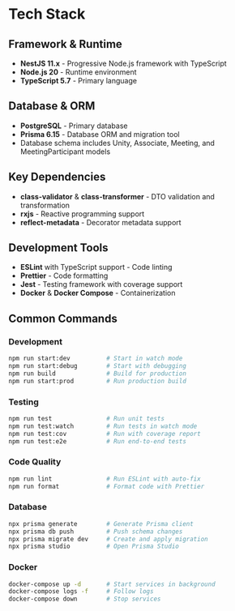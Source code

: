 # Tech Stack

## Framework & Runtime
- **NestJS 11.x** - Progressive Node.js framework with TypeScript
- **Node.js 20** - Runtime environment
- **TypeScript 5.7** - Primary language

## Database & ORM
- **PostgreSQL** - Primary database
- **Prisma 6.15** - Database ORM and migration tool
- Database schema includes Unity, Associate, Meeting, and MeetingParticipant models

## Key Dependencies
- **class-validator** & **class-transformer** - DTO validation and transformation
- **rxjs** - Reactive programming support
- **reflect-metadata** - Decorator metadata support

## Development Tools
- **ESLint** with TypeScript support - Code linting
- **Prettier** - Code formatting
- **Jest** - Testing framework with coverage support
- **Docker** & **Docker Compose** - Containerization

## Common Commands

### Development
```bash
npm run start:dev          # Start in watch mode
npm run start:debug        # Start with debugging
npm run build              # Build for production
npm run start:prod         # Run production build
```

### Testing
```bash
npm run test               # Run unit tests
npm run test:watch         # Run tests in watch mode
npm run test:cov           # Run with coverage report
npm run test:e2e           # Run end-to-end tests
```

### Code Quality
```bash
npm run lint               # Run ESLint with auto-fix
npm run format             # Format code with Prettier
```

### Database
```bash
npx prisma generate        # Generate Prisma client
npx prisma db push         # Push schema changes
npx prisma migrate dev     # Create and apply migration
npx prisma studio          # Open Prisma Studio
```

### Docker
```bash
docker-compose up -d       # Start services in background
docker-compose logs -f     # Follow logs
docker-compose down        # Stop services
```